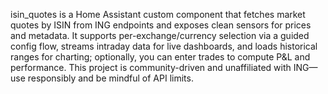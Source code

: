 isin_quotes is a Home Assistant custom component that fetches market quotes by ISIN from ING endpoints and exposes clean sensors for prices and metadata. It supports per-exchange/currency selection via a guided config flow, streams intraday data for live dashboards, and loads historical ranges for charting; optionally, you can enter trades to compute P&L and performance. This project is community-driven and unaffiliated with ING—use responsibly and be mindful of API limits.
